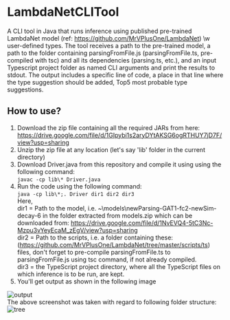 # LambdaNetCLITool
A CLI tool in Java that runs inference using published pre-trained LambdaNet model (ref: https://github.com/MrVPlusOne/LambdaNet) \w user-defined types. The tool receives a path to the pre-trained model, a path to the folder containing parsingFromFile.js (parsingFromFile.ts, pre-compiled with tsc) and all its dependencies (parsing.ts, etc.), and an input Typescript project folder as named CLI arguments and print the results to stdout. The output includes a specific line of code, a place in that line where the type suggestion should be added, Top5 most probable type suggestions.  

## How to use?    
1. Download the zip file containing all the required JARs from here: https://drive.google.com/file/d/1GIpybi1s2aryDYtAKSG6ogRTHUY7jD7F/view?usp=sharing  
2. Unzip the zip file at any location (let's say 'lib' folder in the current directory)  
3. Download Driver.java from this repository and compile it using using the following command:  
`javac -cp lib\* Driver.java`  
4. Run the code using the following command:  
`java -cp lib\*;. Driver dir1 dir2 dir3`  
Here,  
dir1 = Path to the model, i.e. ~\models\newParsing-GAT1-fc2-newSim-decay-6 in the folder extracted from models.zip which can be downloaded from:   https://drive.google.com/file/d/1NvEVQ4-5tC3Nc-Mzpu3vYeyEcaM_zEgV/view?usp=sharing  
dir2 = Path to the scripts, i.e. a folder containing these: (https://github.com/MrVPlusOne/LambdaNet/tree/master/scripts/ts) files, don't forget to pre-compile parsingFromFile.ts to parsingFromFile.js using tsc command, if not already compiled.  
dir3 = the TypeScript project directory, where all the TypeScript files on which inference is to be run, are kept.  
5. You'll get output as shown in the following image  

![output](https://user-images.githubusercontent.com/32898119/102085515-c4769e00-3e3c-11eb-8636-55cc623f00c0.JPG)  
The above screenshot was taken with regard to following folder structure:  
![tree](https://user-images.githubusercontent.com/32898119/102085519-c5a7cb00-3e3c-11eb-93e4-1dbbe8c76f46.JPG)

